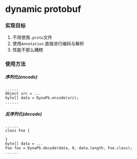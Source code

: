 # dynamic protobuf
### 实现目标
1.  不用使用```.proto```文件
2.  使用```Annotation``` 直接进行编码与解析
3.  性能不那么糟糕

### 使用方法
##### 序列化(encode)
```
......
Object src = ...
byte[] data = DynaPb.encode(src);
......
```

##### 反序列化(decode)

```
......
class Foo {

}
byte[] data = ...
Foo foo = DynaPb.decode(data, 0, data.length, Foo.class);
......

```
